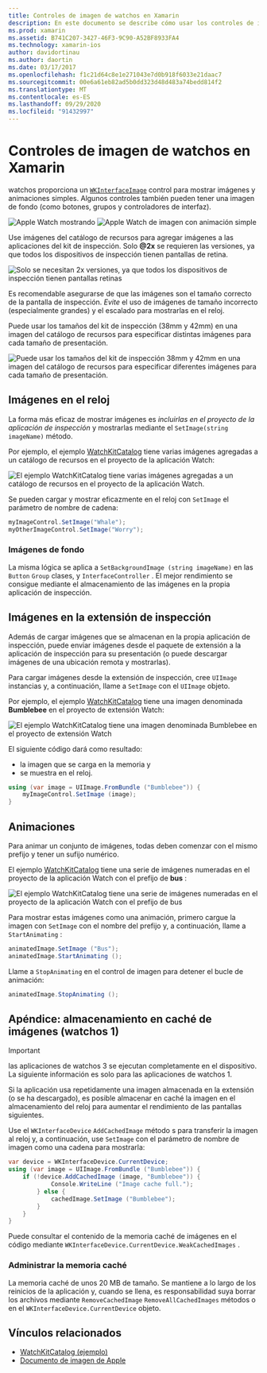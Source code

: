 ```yaml
---
title: Controles de imagen de watchos en Xamarin
description: En este documento se describe cómo usar los controles de imagen en una aplicación de watchos compilada con Xamarin. Describe el control WKInterfaceImage, el método SetImage, la adición de imágenes a una extensión de inspección, animaciones, etc.
ms.prod: xamarin
ms.assetid: B741C207-3427-46F3-9C90-A52BF8933FA4
ms.technology: xamarin-ios
author: davidortinau
ms.author: daortin
ms.date: 03/17/2017
ms.openlocfilehash: f1c21d64c8e1e271043e7d0b918f6033e21daac7
ms.sourcegitcommit: 00e6a61eb82ad5b0dd323d48d483a74bedd814f2
ms.translationtype: MT
ms.contentlocale: es-ES
ms.lasthandoff: 09/29/2020
ms.locfileid: "91432997"
---
```

# <a name="watchos-image-controls-in-xamarin"></a>Controles de imagen de watchos en Xamarin

watchos proporciona un [`WKInterfaceImage`](xref:WatchKit.WKInterfaceImage) control para mostrar imágenes y animaciones simples. Algunos controles también pueden tener una imagen de fondo (como botones, grupos y controladores de interfaz).

![Apple Watch mostrando ](image-images/image-walkway.png) ![ Apple Watch de imagen con animación simple](image-images/image-animation.png)
<!-- watch image courtesy of http://infinitapps.com/bezel/ -->

Use imágenes del catálogo de recursos para agregar imágenes a las aplicaciones del kit de inspección.
Solo **@2x** se requieren las versiones, ya que todos los dispositivos de inspección tienen pantallas de retina.

![Solo se necesitan 2x versiones, ya que todos los dispositivos de inspección tienen pantallas retinas](image-images/asset-universal-sml.png)

Es recomendable asegurarse de que las imágenes son el tamaño correcto de la pantalla de inspección. *Evite* el uso de imágenes de tamaño incorrecto (especialmente grandes) y el escalado para mostrarlas en el reloj.

Puede usar los tamaños del kit de inspección (38mm y 42mm) en una imagen del catálogo de recursos para especificar distintas imágenes para cada tamaño de presentación.

![Puede usar los tamaños del kit de inspección 38mm y 42mm en una imagen del catálogo de recursos para especificar diferentes imágenes para cada tamaño de presentación.](image-images/asset-watch-sml.png)

## <a name="images-on-the-watch"></a>Imágenes en el reloj

La forma más eficaz de mostrar imágenes es *incluirlas en el proyecto de la aplicación de inspección* y mostrarlas mediante el `SetImage(string imageName)` método.

Por ejemplo, el ejemplo [WatchKitCatalog](/samples/xamarin/ios-samples/watchos-watchkitcatalog/) tiene varias imágenes agregadas a un catálogo de recursos en el proyecto de la aplicación Watch:

![El ejemplo WatchKitCatalog tiene varias imágenes agregadas a un catálogo de recursos en el proyecto de la aplicación Watch.](image-images/asset-whale-sml.png)

Se pueden cargar y mostrar eficazmente en el reloj con `SetImage` el parámetro de nombre de cadena:

```csharp
myImageControl.SetImage("Whale");
myOtherImageControl.SetImage("Worry");
```

### <a name="background-images"></a>Imágenes de fondo

La misma lógica se aplica a `SetBackgroundImage (string imageName)` en las `Button` `Group` clases, y `InterfaceController` . El mejor rendimiento se consigue mediante el almacenamiento de las imágenes en la propia aplicación de inspección.

## <a name="images-in-the-watch-extension"></a>Imágenes en la extensión de inspección

Además de cargar imágenes que se almacenan en la propia aplicación de inspección, puede enviar imágenes desde el paquete de extensión a la aplicación de inspección para su presentación (o puede descargar imágenes de una ubicación remota y mostrarlas).

Para cargar imágenes desde la extensión de inspección, cree `UIImage` instancias y, a continuación, llame a `SetImage` con el `UIImage` objeto.

Por ejemplo, el ejemplo [WatchKitCatalog](/samples/xamarin/ios-samples/watchos-watchkitcatalog) tiene una imagen denominada **Bumblebee** en el proyecto de extensión Watch:

![El ejemplo WatchKitCatalog tiene una imagen denominada Bumblebee en el proyecto de extensión Watch](image-images/asset-bumblebee-sml.png)

El siguiente código dará como resultado:

- la imagen que se carga en la memoria y
- se muestra en el reloj.

```csharp
using (var image = UIImage.FromBundle ("Bumblebee")) {
    myImageControl.SetImage (image);
}
```

## <a name="animations"></a>Animaciones

Para animar un conjunto de imágenes, todas deben comenzar con el mismo prefijo y tener un sufijo numérico.

El ejemplo [WatchKitCatalog](/samples/xamarin/ios-samples/watchos-watchkitcatalog) tiene una serie de imágenes numeradas en el proyecto de la aplicación Watch con el prefijo de **bus** :

![El ejemplo WatchKitCatalog tiene una serie de imágenes numeradas en el proyecto de la aplicación Watch con el prefijo de bus](image-images/asset-bus-animation-sml.png)

Para mostrar estas imágenes como una animación, primero cargue la imagen con `SetImage` con el nombre del prefijo y, a continuación, llame a `StartAnimating` :

```csharp
animatedImage.SetImage ("Bus");
animatedImage.StartAnimating ();
```

Llame a `StopAnimating` en el control de imagen para detener el bucle de animación:

```csharp
animatedImage.StopAnimating ();
```

<a name="cache"></a>

## <a name="appendix-caching-images-watchos-1"></a>Apéndice: almacenamiento en caché de imágenes (watchos 1)

> [!IMPORTANT]
> las aplicaciones de watchos 3 se ejecutan completamente en el dispositivo. La siguiente información es solo para las aplicaciones de watchos 1.

Si la aplicación usa repetidamente una imagen almacenada en la extensión (o se ha descargado), es posible almacenar en caché la imagen en el almacenamiento del reloj para aumentar el rendimiento de las pantallas siguientes.

Use el `WKInterfaceDevice` `AddCachedImage` método s para transferir la imagen al reloj y, a continuación, use `SetImage` con el parámetro de nombre de imagen como una cadena para mostrarla:

```csharp
var device = WKInterfaceDevice.CurrentDevice;
using (var image = UIImage.FromBundle ("Bumblebee")) {
    if (!device.AddCachedImage (image, "Bumblebee")) {
            Console.WriteLine ("Image cache full.");
        } else {
            cachedImage.SetImage ("Bumblebee");
        }
    }
}
```

Puede consultar el contenido de la memoria caché de imágenes en el código mediante `WKInterfaceDevice.CurrentDevice.WeakCachedImages` .

### <a name="managing-the-cache"></a>Administrar la memoria caché

La memoria caché de unos 20 MB de tamaño. Se mantiene a lo largo de los reinicios de la aplicación y, cuando se llena, es responsabilidad suya borrar los archivos mediante `RemoveCachedImage` `RemoveAllCachedImages` métodos o en el `WKInterfaceDevice.CurrentDevice` objeto.

## <a name="related-links"></a>Vínculos relacionados

- [WatchKitCatalog (ejemplo)](/samples/xamarin/ios-samples/watchos-watchkitcatalog)
- [Documento de imagen de Apple](https://developer.apple.com/documentation/watchkit/wkinterfaceimage)